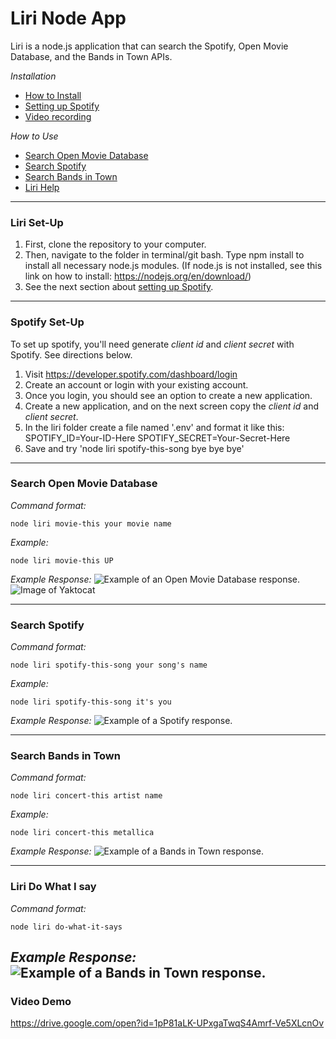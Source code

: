 # Liri Node App

Liri is a node.js application that can search the Spotify, Open Movie Database, and the Bands in Town APIs.

*Installation*
* [How to Install](#liri-set-up)
* [Setting up Spotify](#spotify-set-up)
* [Video recording](#Video-Demo)

*How to Use*
* [Search Open Movie Database](#search-open-movie-database)
* [Search Spotify](#search-spotify)
* [Search Bands in Town](#search-bands-in-town)
* [Liri Help](#liri-help)


---
### Liri Set-Up
 1. First, clone the repository to your computer.
 2. Then, navigate to the folder in terminal/git bash. Type npm install to install all necessary node.js modules. (If node.js is not installed, see this link on how to install: https://nodejs.org/en/download/)
 3. See the next section about [setting up Spotify](#spotify-set-up).

---
### Spotify Set-Up
To set up spotify, you'll need generate *client id* and *client secret* with Spotify. See directions below.
 1. Visit https://developer.spotify.com/dashboard/login
 2. Create an account or login with your existing account.
 3. Once you login, you should see an option to create a new application.
 4. Create a new application, and on the next screen copy the *client id* and *client secret*.
 5. In the liri folder create a file named '.env' and format it like this:  SPOTIFY_ID=Your-ID-Here  SPOTIFY_SECRET=Your-Secret-Here
 6. Save and try 'node liri spotify-this-song bye bye bye'
 
 

---
### Search Open Movie Database
*Command format:*
```
node liri movie-this your movie name
```

*Example:*
```
node liri movie-this UP
```

*Example Response:* 
![Example of an Open Movie Database response.](https://drive.google.com/file/d/14FtHjyso9ySSfBVr9zzcmqgfDNKB-Xnw/view?usp=sharing)
   ![Image of Yaktocat](https://octodex.github.com/images/yaktocat.png)

---
### Search Spotify
*Command format:*
```
node liri spotify-this-song your song's name
```

*Example:*
```
node liri spotify-this-song it's you
```

*Example Response:*
![Example of a Spotify response.](https://drive.google.com/file/d/1lGeZ5ZYGZwYP_-CIUy7uluaDLl5D-8Lz/view?usp=sharing)

---
### Search Bands in Town
*Command format:*
```
node liri concert-this artist name
```

*Example:*
```
node liri concert-this metallica
```

*Example Response:*
![Example of a Bands in Town response.](https://i.imgur.com/9sPSnrM.png)

---
### Liri Do What I say

*Command format:*
```
node liri do-what-it-says
```
*Example Response:*
![Example of a Bands in Town response.](https://drive.google.com/file/d/1NfEhvRY8ozTdqib0mJ3rxo-sld8NhRiA/view?usp=sharing)
---


### Video Demo
https://drive.google.com/open?id=1pP81aLK-UPxgaTwqS4Amrf-Ve5XLcnOv

